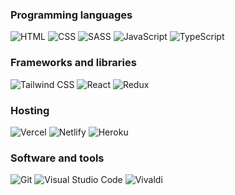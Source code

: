 ###  Programming languages

<p>
  <img alt="HTML" src="https://img.shields.io/badge/HTML-E34F26.svg?logo=html5&logoColor=white">
  <img alt="CSS" src="https://img.shields.io/badge/CSS-1572B6.svg?logo=css3&logoColor=white">
  <img alt="SASS" src="https://img.shields.io/badge/Sass-hotpink.svg?logo=SASS&logoColor=white">
  <img alt="JavaScript" src="https://img.shields.io/badge/JavaScript-F7DF1E.svg?logo=javascript&logoColor=black">
  <img alt="TypeScript" src="https://img.shields.io/badge/TypeScript-007ACC.svg?logo=typescript&logoColor=white">
</p>

### Frameworks and libraries

<p>
  <img alt="Tailwind CSS" src="https://img.shields.io/badge/Tailwind%20CSS-38bdf8.svg?logo=tailwind-css&logoColor=white">
  <img alt="React" src="https://img.shields.io/badge/React-20232a.svg?logo=react&logoColor=%2361DAFB">
  <img alt="Redux" src="https://img.shields.io/badge/Redux-593d88.svg?logo=redux&logoColor=white">
</p>

### Hosting

<p>
  <img alt="Vercel" src="https://img.shields.io/badge/Vercel-000000.svg?logo=vercel&logoColor=white">
  <img alt="Netlify" src="https://img.shields.io/badge/Netlify-4c9cbf.svg?logo=netlify&logoColor=white">
  <img alt="Heroku" src="https://img.shields.io/badge/Heroku-430098.svg?logo=heroku&logoColor=white">
</p>

### Software and tools

<p>
  <img alt="Git" src="https://img.shields.io/badge/Git-F05033.svg?logo=git&logoColor=white">
  <img alt="Visual Studio Code" src="https://img.shields.io/badge/Visual%20Studio%20Code-0078d7.svg?logo=visual-studio-code&logoColor=white">
  <img alt="Vivaldi" src="https://img.shields.io/badge/-Vivaldi-df3535?logo=vivaldi&logoColor=white">
</p>

